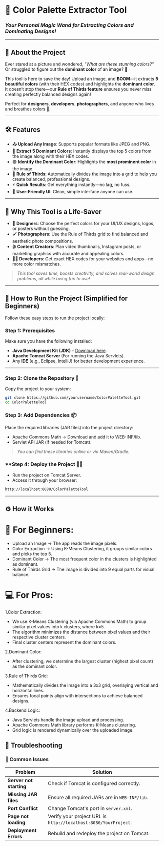 # 🎨 **Color Palette Extractor Tool**  
### *Your Personal Magic Wand for Extracting Colors and Dominating Designs!*

---

## 🚀 **About the Project**  
Ever stared at a picture and wondered, *"What are these stunning colors?"* Or struggled to figure out the **dominant color** of an image? 🎨  

This tool is here to save the day! Upload an image, and **BOOM**—it extracts **5 beautiful colors** (with their HEX codes) and highlights the **dominant color**. It doesn’t stop there—our **Rule of Thirds feature** ensures you never miss creating perfectly balanced designs again!  

Perfect for **designers**, **developers**, **photographers**, and anyone who lives and breathes colors 🌈.

---

## 🛠️ **Features**  
- 📤 **Upload Any Image**: Supports popular formats like JPEG and PNG.  
- 🎨 **Extract 5 Dominant Colors**: Instantly displays the top 5 colors from the image along with their HEX codes.  
- 🟣 **Identify the Dominant Color**: Highlights the **most prominent color** in the image.  
- 📐 **Rule of Thirds**: Automatically divides the image into a grid to help you create balanced, professional designs.  
- ⚡ **Quick Results**: Get everything instantly—no lag, no fuss.  
- 💾 **User-Friendly UI**: Clean, simple interface anyone can use.  

---

## 🌟 **Why This Tool is a Life-Saver**  
- 🎯 **Designers**: Choose the perfect colors for your UI/UX designs, logos, or posters without guessing.  
- 🖌️ **Photographers**: Use the Rule of Thirds grid to find balanced and aesthetic photo compositions.  
- 🎬 **Content Creators**: Plan video thumbnails, Instagram posts, or marketing graphics with accurate and appealing colors.  
- 👨‍💻 **Developers**: Get exact HEX codes for your websites and apps—no more color mismatches.  

> *This tool saves time, boosts creativity, and solves real-world design problems, all while being fun to use!*  

---

## 👶 **How to Run the Project** (Simplified for Beginners)  
Follow these easy steps to run the project locally:

### **Step 1: Prerequisites**  
Make sure you have the following installed:  
- **Java Development Kit (JDK)** - [Download here](https://www.oracle.com/java/technologies/javase/jdk11-archive-downloads.html).  
- **Apache Tomcat Server** (For running the Java Servlets).  
- Any **IDE** (e.g., Eclipse, IntelliJ) for better development experience.  

---

### **Step 2: Clone the Repository** 🧩  
Copy the project to your system:  
```bash
git clone https://github.com/yourusername/ColorPaletteTool.git
cd ColorPaletteTool 
```

### **Step 3: Add Dependencies 📦**   
Place the required libraries (JAR files) into the project directory:
- Apache Commons Math → Download and add it to WEB-INF/lib.
- Servlet API JAR (if needed for Tomcat).
> *You can find these libraries online or via Maven/Gradle.*

### **Step 4: Deploy the Project 🚦🧩  
- Run the project on Tomcat Server.
- Access it through your browser:  
```bash
http://localhost:8080/ColorPaletteTool 
```

---

##  **⚙️ How it Works**  
# 🧩 **For Beginners:**
- Upload an Image → The app reads the image pixels.
- Color Extraction → Using K-Means Clustering, it groups similar colors and picks the top 5.
- Dominant Color → The most frequent color in the clusters is highlighted as dominant.
- Rule of Thirds Grid → The image is divided into 9 equal parts for visual balance.


# **💻 For Pros:**
1.Color Extraction:

- We use K-Means Clustering (via Apache Commons Math) to group similar pixel values into k clusters, where k=5.
- The algorithm minimizes the distance between pixel values and their respective cluster centers.
- Final cluster centers represent the dominant colors.

2.Dominant Color:
- After clustering, we determine the largest cluster (highest pixel count) as the dominant color.

3.Rule of Thirds Grid:
- Mathematically divides the image into a 3x3 grid, overlaying vertical and horizontal lines.
- Ensures focal points align with intersections to achieve balanced designs.

4.Backend Logic:
- Java Servlets handle the image upload and processing.
- Apache Commons Math library performs K-Means clustering.
- Grid logic is rendered dynamically over the uploaded image.

## 🐛 Troubleshooting

### 🚨 Common Issues

| Problem                   | Solution                                                   |
|---------------------------|------------------------------------------------------------|
| **Server not starting**   | Check if Tomcat is configured correctly.                   |
| **Missing JAR files**     | Ensure all required JARs are in `WEB-INF/lib`.             |
| **Port Conflict**         | Change Tomcat's port in `server.xml`.                      |
| **Page not loading**      | Verify your project URL is `http://localhost:8080/YourProject`. |
| **Deployment Errors**     | Rebuild and redeploy the project on Tomcat.                |
